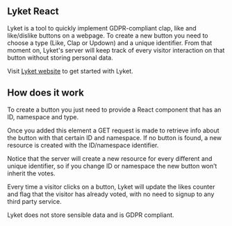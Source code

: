 ## Lyket React

Lyket is a tool to quickly implement GDPR-compliant clap, like and like/dislike buttons on a webpage. To create a new button you need to choose a type (Like, Clap or Updown) and a unique identifier. From that moment on, Lyket's server will keep track of every visitor interaction on that button without storing personal data.

Visit [Lyket website](https://lyket.dev/docs/react) to get started with Lyket.

## How does it work

To create a button you just need to provide a React component that has an ID, namespace and type.

Once you added this element a GET request is made to retrieve info about the button with that certain ID and namespace. If no button is found, a new resource is created with the ID/namespace identifier.

Notice that the server will create a new resource for every different and unique identifier, so if you change ID or namespace the new button won’t inherit the votes.

Every time a visitor clicks on a button, Lyket will update the likes counter and flag that the visitor has already voted, with no need to signup to any third party service.

Lyket does not store sensible data and is GDPR compliant.
